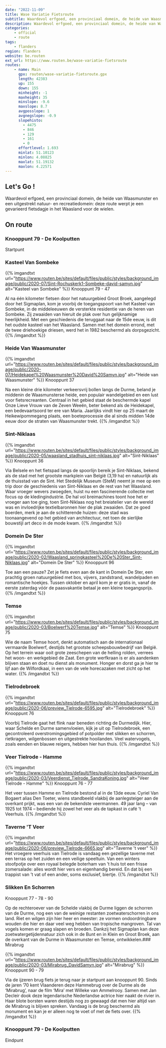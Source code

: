 ```yaml
---
date: "2022-11-09"
title: Wase Variatie Fietsroute
subtitle: Waardevol erfgoed, een provinciaal domein, de heide van Waasmunster en een uitgestrekt natuur- en recreatiedomein
description: Waardevol erfgoed, een provinciaal domein, de heide van Waasmunster en een uitgestrekt natuur- en recreatiedomein
categories:
    - official
    - route
tags:
    - flanders
region: flanders
website: be.routen
ext_url: https://www.routen.be/wase-variatie-fietsroute
routes:
    - name: Main
      gpx: routen/wase-variatie-fietsroute.gpx
      length: 42383
      up: 155
      down: 155
      minheight: -1
      maxheight: 35
      minslope: -9.6
      maxslope: 8.7
      avgposslope: 1
      avgnegslope: -0.9
      slopehisto:
        - 4475
        - 846
        - 129
        - 161
        - 0
      effortlevel: 1.693
      minlat: 51.10123
      minlon: 4.08825
      maxlat: 51.19132
      maxlon: 4.22571
---
```


## Let's Go ! 

Waardevol erfgoed, een provinciaal domein, de heide van Waasmunster en een uitgestrekt natuur- en recreatiedomein: deze route werpt je een gevarieerd fietsdagje in het Waasland voor de wielen.

## On route

### Knooppunt 79 - De Koolputten

Startpunt

### Kasteel Van Sombeke

{{% imgandtxt url="https://www.routen.be/sites/default/files/public/styles/background_image/public/2020-07/Sint-Rochuskerk1-Sombeke-david-samyn.jpg" alt="Kasteel van Sombeke" %}}
Knooppunt 79 - 47

Al na één kilometer fietsen door het natuurgebied Groot Broek, aangelegd door het Sigmaplan, kom je voorbij de toegangspoort van het Kasteel van Sombeke, in de middeleeuwen de versterkte residentie van de heren van Sombeke. Zij zwaaiden van hieruit de plak over hun gelijknamige heerlijkheid. Met een geschiedenis die teruggaat naar de 15de eeuw, is dit het oudste kasteel van het Waasland. Samen met het domein errond, met de twee driehoekige driesen, werd het in 1982 beschermd als dorpsgezicht.
{{% /imgandtxt %}}

### Heide Van Waasmunster

{{% imgandtxt url="https://www.routen.be/sites/default/files/public/styles/background_image/public/2020-07/Heidekapel%20Waasmunster%20David%20Samyn.jpg" alt="Heide van Waasmunster" %}}
Knooppunt 37

Na een kleine drie kilometer verkeersvrij bollen langs de Durme, beland je middenin de Waasmunsterse heide, een populair wandelgebied en een lust voor fietsrecreanten. Centraal in het gebied staat de beschermde kapel Onze Lieve Vrouw van de Zeven Weeën, beter bekend als de Heidekapel, een bedevaartsoord ter ere van Maria. Jaarlijks vindt hier op 25 maart de Heikewipommegang plaats, een boeteprocessie die al sinds midden 14de eeuw door de straten van Waasmunster trekt.
{{% /imgandtxt %}}

### Sint-Niklaas

{{% imgandtxt url="https://www.routen.be/sites/default/files/public/styles/background_image/public/2020-05/waasland_stadhuis_sint-niklaas.jpg" alt="Sint-Niklaas" %}}
Knooppunt 36

Via Belsele en het fietspad langs de spoorlijn bereik je Sint-Niklaas, bekend als de stad met het grootste markplein van België (3,19 ha) en natuurlijk als de thuisstad van de Sint. Het Stedelijk Museum (SteM) neemt je mee op een trip door de geschiedenis van Sint-Niklaas en de rest van het Waasland. Waar vroeger wevers zwoegden, huist nu een fascinerende collectie met focus op de kledingindustrie. De hal vol breimachines toont hoe het er vroeger aan toe ging, toen Sint-Niklaas nog het breiatelier van de wereld was en invloedrijke textielbaronnen hier de plak zwaaiden. Dat ze goed boerden, merk je aan de schitterende huizen: deze stad was toonaangevend op het gebied van architectuur, net toen de sierlijke bouwstijl art deco in de mode kwam.
{{% /imgandtxt %}}

### Domein De Ster

{{% imgandtxt url="https://www.routen.be/sites/default/files/public/styles/background_image/public/2020-02/Waasland_springkasteel%20De%20Ster_Sint-Niklaas.jpg" alt="Domein De Ster" %}}
Knooppunt 96

Toe aan een pauze? Zet je fiets even aan de kant in Domein De Ster, een prachtig groen natuurgebied met bos, vijvers, zandstrand, wandelpaden en romantische hoekjes. Tussen oktober en april kom je er gratis in, vanaf de eerste zaterdag vóór de paasvakantie betaal je een kleine toegangsprijs.
{{% /imgandtxt %}}

### Temse

{{% imgandtxt url="https://www.routen.be/sites/default/files/public/styles/background_image/public/2020-03/Boelwerf%20Temse.jpg" alt="Temse" %}}
Knooppunt 75

Wie de naam Temse hoort, denkt automatisch aan de internationaal vermaarde Boelwerf, destijds het grootste scheepsbouwbedrijf van België. Op het terrein waar ooit grote zeeschepen van de helling rolden, verrees het woon- en werkgebied de Zaat. Een grote werfkraan is er als aandenken blijven staan en doet nu dienst als monument. Honger en dorst ga je hier te lijf aan de Wilfordkaai, in een van de vele horecazaken met zicht op het water.
{{% /imgandtxt %}}

### Tielrodebroek

{{% imgandtxt url="https://www.routen.be/sites/default/files/public/styles/background_image/public/2020-06/preview_Tielrode-6595.jpg" alt="Tielrodebroek" %}}
Knooppunt 76

Voorbij Tielrode gaat het flink naar beneden richting de Durmedijk. Hier, waar Schelde en Durme samenvloeien, kijk je uit op Tielrodebroek, een gecontroleerd overstromingsgebied of potpolder met slikken en schorren, rietkragen, wilgenbossen en uitgestrekte hooilanden. Veel watervogels, zoals eenden en blauwe reigers, hebben hier hun thuis.
{{% /imgandtxt %}}

### Veer Tielrode - Hamme

{{% imgandtxt url="https://www.routen.be/sites/default/files/public/styles/background_image/public/2020-03/Veerdienst_Tielrode_SandraKoning.jpg" alt="Veer Tielrode - Hamme" %}}
Knooppunt 76 - 77

Het veer tussen Hamme en Tielrode bestond al in de 13de eeuw. Cyriel Van Bogaert alias Den Toeter, wiens standbeeld vlakbij de aanlegsteiger aan de overkant prijkt, was een van de bekendste veermannen. 49 jaar lang – van 1925 tot 1974 – bediende hij zowel het veer als de tapkast in café ’t Veerhuis.
{{% /imgandtxt %}}

### Taverne 'T Veer

{{% imgandtxt url="https://www.routen.be/sites/default/files/public/styles/background_image/public/2020-06/preview_Tielrode-6665.jpg" alt="Taverne 't veer" %}}
Het vroegere veerhuis van Tielrode is vandaag een gezellige taverne met een terras op het zuiden en een veilige speeltuin. Van een winters stoofpotje over een royaal belegde boterham van ’t huis tot een frisse zomersalade: alles wordt hier vers en eigenhandig bereid. En dat bij een trappist van ’t vat of een ander, soms exclusief, biertje.
{{% /imgandtxt %}}

### Slikken En Schorren

Knooppunt 77 - 78 - 90

Op de rechteroever van de Schelde vlakbij de Durme liggen de schorren van de Durme, nog een van de weinige restanten zoetwaterschorren in ons land. Riet en wilgen zijn hier heer en meester: ze vormen ondoordringbare wouden die hier en daar veel weg hebben van tropische mangroven. Tal van vogels komen er graag slapen en broeden. Dankzij het Sigmaplan kan deze zoetwatergetijdennatuur zich ook in de Bunt en in Klein en Groot Broek, aan de overkant van de Durme in Waasmunster en Temse, ontwikkelen.### Mirabrug

{{% imgandtxt url="https://www.routen.be/sites/default/files/public/styles/background_image/public/2020-03/Mirabrug_DavidSamyn.jpg" alt="Mirabrug" %}}
Knooppunt 90 - 79

Via de ijzeren brug fiets je terug naar je startpunt aan knooppunt 90. Sinds de jaren ’70 kent Vlaanderen deze Hammebrug over de Durme als de ‘Mirabrug’, naar de film ‘Mira’ met Willeke van Ammelrooy. Samen met Jan Decleir dook deze legendarische Nederlandse actrice hier naakt de rivier in. Haar blote borsten waren destijds nog zo gewaagd dat men hier altijd van de Mirabrug is blijven spreken. Vandaag is de brug beschermd als monument en kan je er alleen nog te voet of met de fiets over.
{{% /imgandtxt %}}

### Knooppunt 79 - De Koolputten

Eindpunt


